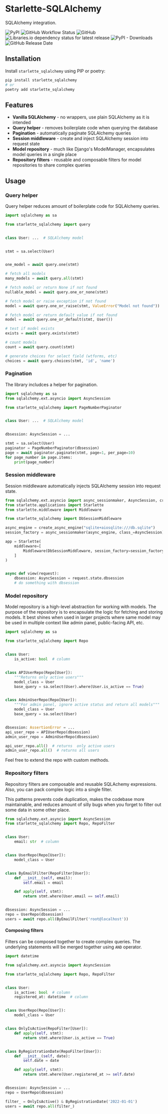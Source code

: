 # Starlette-SQLAlchemy

SQLAlchemy integration.

![PyPI](https://img.shields.io/pypi/v/starlette_sqlalchemy)
![GitHub Workflow Status](https://img.shields.io/github/workflow/status/alex-oleshkevich/starlette_sqlalchemy/Lint)
![GitHub](https://img.shields.io/github/license/alex-oleshkevich/starlette_sqlalchemy)
![Libraries.io dependency status for latest release](https://img.shields.io/librariesio/release/pypi/starlette_sqlalchemy)
![PyPI - Downloads](https://img.shields.io/pypi/dm/starlette_sqlalchemy)
![GitHub Release Date](https://img.shields.io/github/release-date/alex-oleshkevich/starlette_sqlalchemy)

## Installation

Install `starlette_sqlalchemy` using PIP or poetry:

```bash
pip install starlette_sqlalchemy
# or
poetry add starlette_sqlalchemy
```

## Features

- **Vanilla SQLAlchemy** - no wrappers, use plain SQLAlchemy as it is intended
- **Query helper** - removes boilerplate code when querying the database
- **Pagination** - automatically paginate SQLAlchemy queries
- **Session middleware** - create and inject SQLAlchemy session into request state
- **Model repository** - much like Django's ModelManager, encapsulates model queries in a single place
- **Repository filters** - reusable and composable filters for model repositories to share complex queries

## Usage

### Query helper

Query helper reduces amount of boilerplate code for SQLAlchemy queries.

```python
import sqlalchemy as sa

from starlette_sqlalchemy import query


class User: ...  # SQLAlchemy model


stmt = sa.select(User)


one_model = await query.one(stmt)

# fetch all models
many_models = await query.all(stmt)

# fetch model or return None if not found
nullable_model = await query.one_or_none(stmt)

# fetch model or raise exception if not found
model = await query.one_or_raise(stmt, ValueError("Model not found"))

# fetch model or return default value if not found
model = await query.one_or_default(stmt, User())

# test if model exists
exists = await query.exists(stmt)

# count models
count = await query.count(stmt)

# generate choices for select field (wtforms, etc)
choices = await query.choices(stmt, 'id', 'name')
```

### Pagination

The library includces a helper for pagination.

```python
import sqlalchemy as sa
from sqlalchemy.ext.asyncio import AsyncSession

from starlette_sqlalchemy import PageNumberPaginator


class User: ...  # SQLAlchemy model


dbsession: AsyncSession = ...

stmt = sa.select(User)
paginator = PageNumberPaginator(dbsession)
page = await paginator.paginate(stmt, page=1, per_page=10)
for page_number in page.items:
    print(page_number)

```

### Session middleware

Session middleware automatically injects SQLAlchemy session into request state.

```python
from sqlalchemy.ext.asyncio import async_sessionmaker, AsyncSession, create_async_engine
from starlette.applications import Starlette
from starlette.middleware import Middleware

from starlette_sqlalchemy import DbSessionMiddleware

async_engine = create_async_engine("sqlite+aiosqlite:///db.sqlite")
session_factory = async_sessionmaker(async_engine, class_=AsyncSession)

app = Starlette(
    middleware=[
        Middleware(DbSessionMiddleware, session_factory=session_factory),
    ]
)


async def view(request):
    dbsession: AsyncSession = request.state.dbsession
    # do something with dbsession
```


### Model repository

Model repository is a high-level abstraction for working with models.
The purpose of the repository is to encapsulate the logic for fetching and storing models.
It best shines when used in larger projects where same model may be used in multiple context
like admin panel, public-facing API, etc.

```python
import sqlalchemy as sa

from starlette_sqlalchemy import Repo


class User:
    is_active: bool  # column


class APIUserRepo(Repo[User]):
    """Returns only active users"""
    model_class = User
    base_query = sa.select(User).where(User.is_active == True)


class AdminUserRepo(Repo[User]):
    """For admin panel, ignore active status and return all models"""
    model_class = User
    base_query = sa.select(User)


dbsession: AssertionError = ...
api_user_repo = APIUserRepo(dbsession)
admin_user_repo = AdminUserRepo(dbsession)

api_user_repo.all()  # returns  only active users
admin_user_repo.all()  # returns all users
```

Feel free to extend the repo with custom methods.


### Repository filters

Repository filters are composable and reusable SQLAchemy expressions.
Also, you can pack complex logic into a single filter.

This patterns prevents code duplication, makes the codebase more maintainable,
and reduces amount of silly bugs when you forget to filter out some data in some other place.

```python
from sqlalchemy.ext.asyncio import AsyncSession
from starlette_sqlalchemy import Repo, RepoFilter


class User:
    email: str  # column


class UserRepo(Repo[User]):
    model_class = User


class ByEmailFilter(RepoFilter[User]):
    def __init__(self, email):
        self.email = email

    def apply(self, stmt):
        return stmt.where(User.email == self.email)


dbsession: AsyncSession = ...
repo = UserRepo(dbsession)
users = await repo.all(ByEmailFilter('root@localhost'))
```

#### Composing filters

Filters can be composed together to create complex queries.
The underlying statements will be merged together using `AND` operator.

```python
import datetime

from sqlalchemy.ext.asyncio import AsyncSession

from starlette_sqlalchemy import Repo, RepoFilter


class User:
    is_active: bool  # column
    registered_at: datetime  # column


class UserRepo(Repo[User]):
    model_class = User


class OnlyIsActive(RepoFilter[User]):
    def apply(self, stmt):
        return stmt.where(User.is_active == True)


class ByRegistrationDate(RepoFilter[User]):
    def __init__(self, date):
        self.date = date

    def apply(self, stmt):
        return stmt.where(User.registered_at >= self.date)


dbsession: AsyncSession = ...
repo = UserRepo(dbsession)

filter_ = OnlyIsActive() & ByRegistrationDate('2022-01-01')
users = await repo.all(filter_)
```
